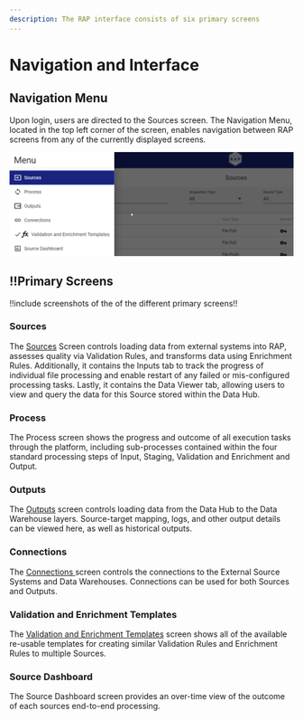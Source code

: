 ```yaml
---
description: The RAP interface consists of six primary screens
---
```


# Navigation and Interface

## Navigation Menu

Upon login, users are directed to the Sources screen. The Navigation Menu, located in the top left corner of the screen, enables navigation between RAP screens from any of the currently displayed screens.

![Left-Hand Navigation menu opened](../../.gitbook/assets/image%20%2875%29.png)

## !!Primary Screens 

!!include screenshots of the of the different primary screens!!

### Sources

The [Sources](../../configuring-the-data-integration-process/source-configuration/) Screen controls loading data from external systems into RAP, assesses quality via Validation Rules, and transforms data using Enrichment Rules. Additionally, it contains the Inputs tab to track the progress of individual file processing and enable restart of any failed or mis-configured processing tasks. Lastly, it contains the Data Viewer tab, allowing users to view and query the data for this Source stored within the Data Hub.

### Process

The Process screen shows the progress and outcome of all execution tasks through the platform, including sub-processes contained within the four standard processing steps of Input, Staging, Validation and Enrichment and Output.

### Outputs

The [Outputs](../../configuring-the-data-integration-process/output-configuration/) screen controls loading data from the Data Hub to the Data Warehouse layers. Source-target mapping, logs, and other output details can be viewed here, as well as historical outputs.

### Connections

The [Connections ](../../configuring-the-data-integration-process/connections-configuration.md)screen controls the connections to the External Source Systems and Data Warehouses. Connections can be used for both Sources and Outputs.

### Validation and Enrichment Templates

The [Validation and Enrichment Templates](../../configuring-the-data-integration-process/validation-and-enrichment-rule-templates.md) screen shows all of the available re-usable templates for creating similar Validation Rules and Enrichment Rules to multiple Sources.

### Source Dashboard

The Source Dashboard screen provides an over-time view of the outcome of each sources end-to-end processing.

